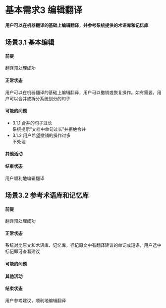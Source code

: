 # 基本需求3 编辑翻译
#### 用户可以在机器翻译的基础上编辑翻译，并参考系统提供的术语库和记忆库
## 场景3.1 基本编辑
#### 前提
翻译预处理成功
#### 正常状态
用户可以在机器翻译的基础上编辑翻译，用户可以撤销或恢复操作。如有需要，用户可以合并或拆分系统划分的句子
#### 可能的问题
- 3.1.1 合并的句子过长<br>
  系统提示“文档中单句过长”并拒绝合并
- 3.1.2 用户希望撤销的操作过多<br>
  不处理
#### 其他活动
#### 结束状态
用户顺利地编辑翻译
## 场景3.2 参考术语库和记忆库
#### 前提
翻译预处理成功
#### 正常状态
系统对比原文和术语库、记忆库，标记原文中有翻译建议的单词或短语，用户选中标记即可查看建议
#### 可能的问题
#### 其他活动
#### 结束状态
用户参考建议，顺利地编辑翻译
